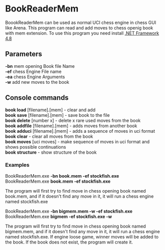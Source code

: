# BookReaderMem
BoookReaderMem can be used as normal UCI chess engine in chess GUI like Arena.
This program can read and add moves to chess openig book with mem extension.
To use this program you need install  <a href="https://dotnet.microsoft.com/download/dotnet-framework/net48">.NET Framework 4.8</a>

## Parameters

**-bn** mem opening Book file Name<br/>
**-ef** chess Engine File name<br/>
**-ea** chess Engine Arguments<br/>
**-w** add new moves to the book<br/>

## Console commands

**book load** [filename].[mem] - clear and add<br/>
**book save** [filename].[mem] - save book to the file<br/>
**book delete** [number x] - delete x rare used moves from the book<br/>
**book addfile** [filename].[mem] - adds moves from another book<br/>
**book adduci** [filename].[mem] - adds a sequence of moves in uci format<br/>
**book clear** - clear all moves from the book<br/>
**book moves** [uci moves] - make sequence of moves in uci format and shows possible continuations<br/>
**book structure** - show structure of the book<br/>

### Examples

BookReaderMem.exe **-bn book.mem -ef stockfish.exe**<br/>
BookReaderMem.exe **book.mem -ef stockfish.exe**

The program will first try to find move in chess opening book named book.mem, and if it doesn't find any move in it, it will run a chess engine named stockfish.exe

BookReaderMem.exe **-bn bigmem.mem -w -ef stockfish.exe**<br/>
BookReaderMem.exe **bigmem -ef stockfish.exe -w**

The program will first try to find move in chess opening book named bigmem.mem, and if it doesn't find any move in it, it will run a chess engine named stockfish.exe. If engine loose game, winner moves will be added to the book. If the book does not exist, the program will create it.


